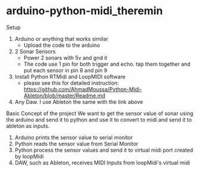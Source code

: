 # arduino-python-midi_theremin

Setup
1. Arduino or anything that works similar
    - Upload the code to the arduino
2. 2 Sonar Sensors
    - Power 2 sonars with 5v and gnd it
    - The code use 1 pin for both trigger and echo. tap them together and put each sensor in pin 8 and pin 9
3. Install Python RTMidi and LoopMIDI software
    - please see this for detailed instruction: https://github.com/AhmadMoussa/Python-Midi-Ableton/blob/master/Readme.md
4. Any Daw. I use Ableton the same with the link above

Basic Concept of the project
We want to get the sensor value of sonar using the arduino and send it to python and use it to convert to midi and send it to ableton as inputs.
1. Arduino prints the sensor value to serial monitor
2. Python reads the sensor value from Serial Monitor
3. Python process the sensor values and send it to virtual midi port created by loopMidi
4. DAW, such as Ableton, receives MIDI Inputs from loopMidi's virtual midi

